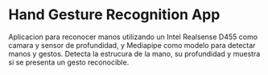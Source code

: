 # Hand Gesture Recognition App
Aplicacion para reconocer manos utilizando un Intel Realsense D455 como camara y sensor de profundidad, y Mediapipe como modelo para detectar manos y gestos.
Detecta la estrucura de la mano, su profundidad y muestra si se presenta un gesto reconocible.
